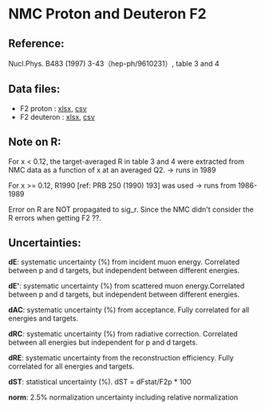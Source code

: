 # NMC Proton and Deuteron F2

## Reference: 
  Nucl.Phys. B483 (1997) 3-43（hep-ph/9610231）, table 3 and 4

## Data files: 
  * F2  proton     : [xlsx](../data/dataframe/10020.xlsx), [csv](../data/dataframe/csv/10020.csv)   
  * F2  deuteron   : [xlsx](../data/dataframe/10039.xlsx), [csv](../data/dataframe/csv/10039.csv)   

## Note on R: 

  For x < 0.12, the target-averaged R in table 3 and 4 were extracted from NMC data as a function of x at an averaged Q2. -> runs in 1989
  
  For x >= 0.12, R1990 [ref: PRB 250 (1990) 193] was used -> runs from 1986-1989
  
  Error on R are NOT propagated to sig_r. Since the NMC didn't consider the R errors when getting F2 ??.


## Uncertainties:
__dE__:    systematic uncertainty (%) from incident muon energy. Correlated between p and d targets, but independent between different energies.

__dE'__:   systematic uncertainty (%) from scattered muon energy.Correlated between p and d targets, but independent between different energies.

__dAC__:   systematic uncertainty (%) from acceptance. Fully correlated for all energies and targets.

__dRC__:   systematic uncertainty (%) from radiative correction. Correlated between all energies but independent for p and d targets.

__dRE__:   systematic uncertainty from the reconstruction efficiency. Fully correlated for all energies and targets.

__dST__:   statistical uncertainty (%). dST = dFstat/F2p * 100

__norm__:  2.5% normalization uncertainty including relative normalization
